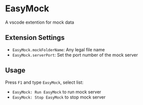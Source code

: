 # EasyMock

A vscode extention for mock data

## Extension Settings

* `EasyMock.mockFolderName`: Any legal file name
* `EasyMock.serverPort`: Set the port number of the mock server

## Usage

Press `F1` and type `EasyMock`, select list:

* `EasyMock: Run EasyMock` to run mock server
* `EasyMock: Stop EasyMock` to stop mock server
